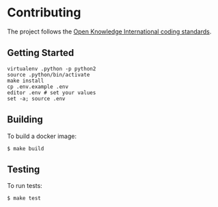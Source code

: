 # Contributing

The project follows the [Open Knowledge International coding standards](https://github.com/okfn/coding-standards).

## Getting Started

```
virtualenv .python -p python2
source .python/bin/activate
make install
cp .env.example .env
editor .env # set your values
set -a; source .env
```

## Building

To build a docker image:

```
$ make build
```

## Testing

To run tests:

```
$ make test
```

